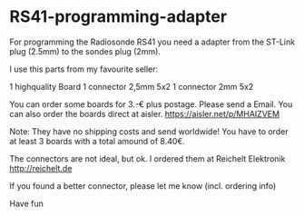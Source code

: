 # RS41-programming-adapter

For programming the Radiosonde RS41 you need a adapter from the ST-Link plug (2.5mm) to the sondes plug (2mm).

I use this parts from my favourite seller:

1 highquality Board
1 connector 2,5mm 5x2
1 connector 2mm 5x2

You can order some boards for 3.-€ plus postage. Please send a Email.
You can also order the boards direct at aisler.
https://aisler.net/p/MHAIZVEM

Note:
They have no shipping costs and send worldwide!
You have to order at least 3 boards with a total amound of 8.40€.

The connectors are not ideal, but ok.
I ordered them at Reichelt Elektronik http://reichelt.de

If you found a better connector, please let me know (incl. ordering info)

Have fun
